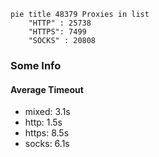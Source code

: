 
```mermaid
pie title 48379 Proxies in list
    "HTTP" : 25738
    "HTTPS": 7499
    "SOCKS" : 20808
```

### Some Info
#### Average Timeout

- mixed: 3.1s
- http: 1.5s
- https: 8.5s
- socks: 6.1s